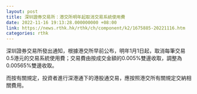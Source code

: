 ```yaml
---
layout: post
title: 深圳證券交易所：港交所明年起取消交易系統使用費
date: 2022-11-16 19:13:28.000000000 +08:00
link: https://news.rthk.hk/rthk/ch/component/k2/1675885-20221116.htm
categories: rthk
---
```


深圳證券交易所發出通知，根據港交所早前公布，明年1月1日起，取消每筆交易0.5港元的交易系統使用費；交易費由按成交金額的0.005%雙邊收取，調整為0.00565%雙邊收取。

而按有關規定，投資者進行深港通下的港股通交易，應按照港交所有關規定交納相關費用。

